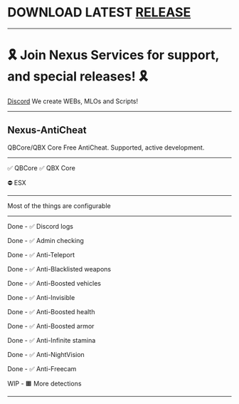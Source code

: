 # DOWNLOAD LATEST [RELEASE](https://github.com/Muffinzo/Nexus-AntiCheat/releases)

______________________

#            🎗 Join Nexus Services for support, and special releases! 🎗
  [Discord](https://discord.gg/KhgGD32nc2)
  We create WEBs, MLOs and Scripts!

______________________

## Nexus-AntiCheat
QBCore/QBX Core Free AntiCheat. Supported, active development.

______________________

✅ QBCore
✅ QBX Core

⛔ ESX

______________________

Most of the things are configurable

______________________

Done - ✅ Discord logs

Done - ✅ Admin checking

Done - ✅ Anti-Teleport

Done - ✅ Anti-Blacklisted weapons

Done - ✅ Anti-Boosted vehicles

Done - ✅ Anti-Invisible

Done - ✅ Anti-Boosted health

Done - ✅ Anti-Boosted armor

Done - ✅ Anti-Infinite stamina

Done - ✅ Anti-NightVision

Done - ✅ Anti-Freecam

WIP  - 🟧 More detections

______________________

